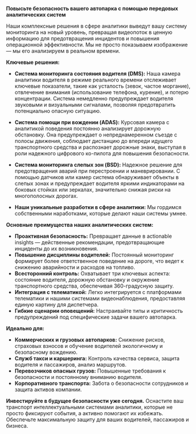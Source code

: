 

**Повысьте безопасность вашего автопарка с помощью передовых аналитических систем**

Наши комплексные решения в сфере аналитики выведут вашу систему мониторинга на новый уровень, превращая видеопоток в ценную информацию для предотвращения инцидентов и повышения операционной эффективности. Мы не просто показываем изображение — мы его анализируем в реальном времени.

**Ключевые решения:**

*   **Система мониторинга состояния водителя (DMS):**
    Наша камера аналитики водителя в режиме реального времени отслеживает ключевые показатели, такие как усталость (зевок, частое моргание), отвлечение внимания (использование телефона, курение), и потерю концентрации. Система немедленно предупреждает водителя звуковыми и визуальными сигналами, позволяя предотвратить потенциально опасную ситуацию.

*   **Система помощи при вождении (ADAS):**
    Курсовая камера с аналитикой поведения постоянно анализирует дорожную обстановку. Она предупреждает о непреднамеренном съезде с полосы движения, соблюдает дистанцию до впереди идущего транспортного средства и распознает дорожные знаки, выступая в роли надежного цифрового ко-пилота для повышения безопасности.

*   **Система мониторинга слепых зон (BSD):**
    Надежное решение для предотвращения аварий при перестроении и маневрировании. С помощью датчиков или камер система обнаруживает объекты в слепых зонах и предупреждает водителя яркими индикаторами на боковых стойках или зеркалах, значительно снижая риски на многополосных дорогах.

*   **Наши уникальные разработки в сфере аналитики:**
    Мы гордимся собственными наработками, которые делают наши системы умнее. 

**Основные преимущества наших аналитических систем:**

*   **Проактивная безопасность:** Превращает данные в actionable insights — действенные рекомендации, предотвращающие инциденты до их возникновения.
*   **Повышение дисциплины водителей:** Постоянный мониторинг формирует более ответственное поведение на дороге, что ведет к снижению аварийности и расходов на топливо.
*   **Всесторонний контроль:** Охватывает три ключевых аспекта: состояние водителя, дорожную обстановку и окружение транспортного средства, обеспечивая 360-градусную защиту.
*   **Интеграция с телематикой:** Легко интегрируется с платформами телематики и нашими системами видеонаблюдения, предоставляя единую картину для диспетчера.
*   **Гибкие сценарии оповещений:** Настраивайте типы и критичность предупреждений под специфические задачи вашего автопарка.

**Идеально для:**

*   **Коммерческих и грузовых автопарков:** Снижение рисков, страховых взносов и обучение водителей экологичному и безопасному вождению.
*   **Служб такси и каршеринга:** Контроль качества сервиса, защита водителя и пассажиров, анализ маршрутов.
*   **Перевозчиков опасных грузов:** Повышенные требования к безопасности и постоянному вниманию водителя.
*   **Корпоративного транспорта:** Забота о безопасности сотрудников и защита активов компании.

**Инвестируйте в будущее безопасности уже сегодня.** Оснастите ваш транспорт интеллектуальными системами аналитики, которые не просто фиксируют события, а активно помогают их избежать. Обеспечьте максимальную защиту для ваших водителей, пассажиров и бизнеса.
